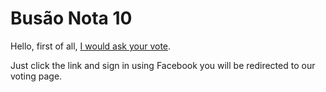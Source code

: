 # Busão Nota 10
Hello, first of all, [I would ask your vote](http://rioapps.com.br/login-redirect/16).

Just click the link and sign in using Facebook you will be redirected to our voting page.
